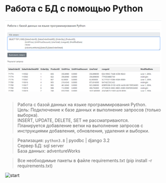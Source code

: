 # Работа с БД с помощью Python
![start](https://github.com/legion088/python-mssql/blob/only-select/readme_img/start_screen_page.png)<br><br>
> Работа с базой данных на языке программирования Python.<br>
Цель: Подключение к базе данных и выполнение запросов (только выборка).<br>
INSERT, UPDATE, DELETE, SET не рассматриваются.<br>
Планируется добавление ветки на выполнение запросов с инструкциями добавления, обновления, удаления и выборки.

> Реализация:   `python3.8` | pyodbc | django 3.2 <br>
Сервер БД:    sql server <br>
База данных:  adventureWorks <br>

> Все необходимые пакеты в файле requirements.txt (pip install -r requirements.txt)

![start](https://github.com/legion088/python-mssql/blob/only-select/readme_img/description.gif)<br>

